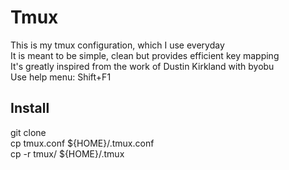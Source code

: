 # Tmux 

This is my tmux configuration, which I use everyday    
It is meant to be simple, clean  but provides efficient key mapping   
It's greatly inspired from the work of Dustin Kirkland with byobu          
Use help menu: Shift+F1


## Install 
git clone    
cp tmux.conf ${HOME}/.tmux.conf       
cp -r tmux/ ${HOME}/.tmux       



